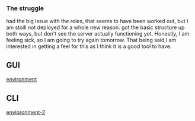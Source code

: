 



### The struggle
had the big issue with the roles, that seems to have been worked out, but I am stoill not deployed for a whole new reason. got the basic structure up both ways, but don't see the server actually functioning yet. Honestly, I am feeling sick, so I am going to try again tomorrow. That being said,I am interested in getting a feel for this as I think it is a good tool to have. 

## GUI
[environment](https://ec2-13-58-252-18.us-east-2.compute.amazonaws.com/)

## CLI
[envioronment-2](https://ec2-3-17-9-241.us-east-2.compute.amazonaws.com/)